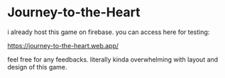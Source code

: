 ﻿# Journey-to-the-Heart

i already host this game on firebase. you can access here for testing:

https://journey-to-the-heart.web.app/

feel free for any feedbacks. literally kinda overwhelming with layout and design of this game.
